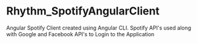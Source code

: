 # Rhythm_SpotifyAngularClient
Angular Spotify Client created using Angular CLI. Spotify API's used along with Google and Facebook API's to Login to the Application
